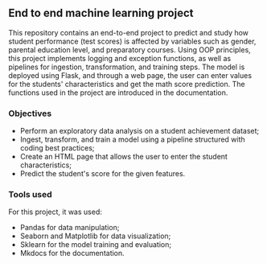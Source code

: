 ## End to end machine learning project

This repository contains an end-to-end project to predict and study how student performance (test scores) is affected by variables such as gender, parental education level, and preparatory courses.
Using OOP principles, this project implements logging and exception functions, as well as pipelines for ingestion, transformation, and training steps. The model is deployed using Flask, and through a web page, the user can enter values for the students' characteristics and get the math score prediction.
The functions used in the project are introduced in the documentation.

### Objectives
- Perform an exploratory data analysis on a student achievement dataset;
- Ingest, transform, and train a model using a pipeline structured with coding best practices;
- Create an HTML page that allows the user to enter the student characteristics;
- Predict the student's score for the given features.  

### Tools used
For this project, it was used: 
- Pandas for data manipulation;
- Seaborn and Matplotlib for data visualization;
- Sklearn for the model training and evaluation;
- Mkdocs for the documentation.


